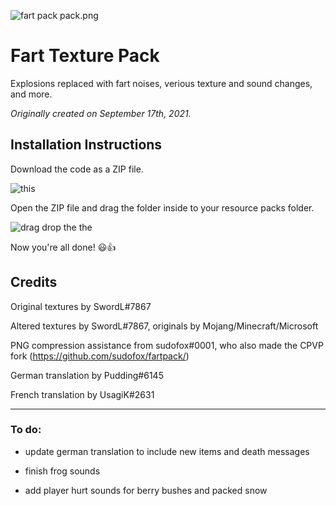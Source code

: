 ![fart pack pack.png](https://cdn.discordapp.com/attachments/676981402276855823/1093850586149036092/pack_wide.png)

# Fart Texture Pack

Explosions replaced with fart noises, verious texture and sound changes, and more.

*Originally created on September 17th, 2021.*


## Installation Instructions

Download the code as a ZIP file.

![this](https://cdn.discordapp.com/attachments/676981402276855823/1114238957509689424/image.png)

Open the ZIP file and drag the folder inside to your resource packs folder.

![drag drop the the](https://cdn.discordapp.com/attachments/676981402276855823/1114240601525850152/image.png)

Now you're all done! 😃👍

## Credits

Original textures by SwordL#7867

Altered textures by SwordL#7867, originals by Mojang/Minecraft/Microsoft

PNG compression assistance from sudofox#0001, who also made the CPVP fork (https://github.com/sudofox/fartpack/)

German translation by Pudding#6145

French translation by UsagiK#2631

---

### To do:

- update german translation to include new items and death messages

- finish frog sounds

- add player hurt sounds for berry bushes and packed snow
